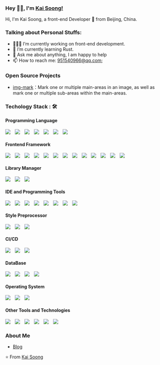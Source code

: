 ### Hey 👋🏽, I'm [Kai Soong!](https://doc.wingblog.top/)

Hi, I'm Kai Soong, a front-end Developer 🚀 from Beijing, China.

### Talking about Personal Stuffs:

- 👨🏽‍💻 I’m currently working on front-end development.
- 🌱 I’m currently learning Rust.
- 💬 Ask me about anything, I am happy to help
- 📫 How to reach me: 951540966@qq.com;

### Open Source Projects

- [img-mark](https://www.npmjs.com/package/img-mark)：Mark one or multiple main-areas in an image, as well as mark one or multiple sub-areas within the main-areas.

### Techology Stack : 🛠

#### Programming Language

<img style="margin-right:10px" src="https://img.shields.io/badge/javascript%20-%23323330.svg?&style=for-the-badge&logo=javascript&logoColor=%23F7DF1E"> <img style="margin-right:10px" src="https://img.shields.io/badge/html5%20-%23E34F26.svg?&style=for-the-badge&logo=html5&logoColor=white"> <img style="margin-right:10px" src="https://img.shields.io/badge/css3%20-%231572B6.svg?&style=for-the-badge&logo=css3&logoColor=white"> <img style="margin-right:10px" src="https://img.shields.io/badge/Java-%23ED8B00.svg?logo=openjdk&style=for-the-badge&logoColor=white"> <img style="margin-right:10px" src="https://img.shields.io/badge/TypeScript-3178C6?logo=typescript&style=for-the-badge&logoColor=fff"> <img style="margin-right:10px" src="https://img.shields.io/badge/Rust-%23000000.svg?e&logo=rust&style=for-the-badge&logoColor=fff"> <img style="margin-right:10px" src="https://img.shields.io/badge/Android-3DDC84?logo=android&style=for-the-badge&logoColor=fff">

#### Frontend Framework

<img style="margin-right:10px" src="https://img.shields.io/badge/react%20-%2320232a.svg?&style=for-the-badge&logo=react&logoColor=%2361DAFB"> <img style="margin-right:10px" src="https://img.shields.io/badge/Vue.js-4FC08D?&style=for-the-badge&logo=vuedotjs&logoColor=fff"> <img style="margin-right:10px" src="https://img.shields.io/badge/Node.js-6DA55F?logo=node.js&style=for-the-badge&logoColor=fff"> <img style="margin-right:10px" src="https://img.shields.io/badge/微信小程序-1AAD19?style=for-the-badge"> <img style="margin-right:10px" src="https://img.shields.io/badge/React_Native-%2320232a.svg?logo=react&style=for-the-badge&logoColor=fff"> <img style="margin-right:10px" src="https://img.shields.io/badge/Next.js-black?logo=next.js&style=for-the-badge&logoColor=fff"> <img style="margin-right:10px" src="https://img.shields.io/badge/Nest.js-%23E0234E.svg?logo=nestjs&style=for-the-badge&logoColor=fff"> <img style="margin-right:10px" src="https://img.shields.io/badge/Taro-blue?style=for-the-badge"> <img style="margin-right:10px" src="https://img.shields.io/badge/Expo-000020?logo=expo&style=for-the-badge&logoColor=fff"> <img style="margin-right:10px" src="https://img.shields.io/badge/React_Router-CA4245?logo=react-router&style=for-the-badge&logoColor=fff"> <img style="margin-right:10px" src="https://img.shields.io/badge/Express.js-%23404d59.svg?logo=express&style=for-the-badge&logoColor=fff"> <img style="margin-right:10px" src="https://img.shields.io/badge/Electron-2B2E3A?logo=electron&style=for-the-badge&logoColor=fff"> <img style="margin-right:10px" src="https://img.shields.io/badge/shadcn%2Fui-000?logo=shadcnui&style=for-the-badge&logoColor=fff">

#### Library Manager

<img style="margin-right:10px" src="https://img.shields.io/badge/npm-CB3837?logo=npm&style=for-the-badge"> <img style="margin-right:10px" src="https://img.shields.io/badge/Yarn-2C8EBB?logo=yarn&logoColor=fff&style=for-the-badge"> <img style="margin-right:10px" src="https://img.shields.io/badge/pnpm-F69220?logo=pnpm&style=for-the-badge&logoColor=fff">

#### IDE and Programming Tools

<img style="margin-right:10px" src="https://custom-icon-badges.demolab.com/badge/Visual%20Studio%20Code-0078d7.svg?logo=vsc&style=for-the-badge"> <img style="margin-right:10px" src="https://img.shields.io/badge/iTerm2-000000?logo=iterm2&style=for-the-badge&logoColor=fff"> <img style="margin-right:10px" src="https://img.shields.io/badge/YAML-CB171E?logo=yaml&style=for-the-badge&logoColor=fff"> <img style="margin-right:10px" src="https://img.shields.io/badge/Markdown-%23000000.svg?logo=markdown&style=for-the-badge&logoColor=fff"> <img style="margin-right:10px" src="https://img.shields.io/badge/JSON-000?logo=json&style=for-the-badge&logoColor=fff"> <img style="margin-right:10px" src="https://img.shields.io/badge/Bash-4EAA25?logo=gnubash&style=for-the-badge&logoColor=fff"> <img style="margin-right:10px" src="https://img.shields.io/badge/Vim-%2311AB00.svg?logo=vim&style=for-the-badge&logoColor=fff"> <img style="margin-right:10px" src="https://img.shields.io/badge/Sublime%20Text-%23575757.svg?logo=sublime-text&style=for-the-badge&logoColor=fff">

#### Style Preprocessor

<img style="margin-right:10px" src="https://img.shields.io/badge/Tailwind%20CSS-%2338B2AC.svg?logo=tailwind-css&style=for-the-badge&logoColor=fff"> <img style="margin-right:10px" src="https://img.shields.io/badge/Sass-C69?logo=sass&style=for-the-badge&logoColor=fff"> <img style="margin-right:10px" src="https://img.shields.io/badge/Less-1D365D?logo=less&style=for-the-badge&logoColor=fff">

#### CI/CD

<img style="margin-right:10px" src="https://img.shields.io/badge/git%20-%23F05033.svg?&style=for-the-badge&logo=git&logoColor=white"/> <img style="margin-right:10px" src="https://img.shields.io/badge/GitLab%20CI-FC6D26?logo=gitlab&style=for-the-badge&logoColor=fff"> <img style="margin-right:10px" src="https://img.shields.io/badge/GitHub_Actions-2088FF?logo=github-actions&style=for-the-badge&logoColor=fff">

#### DataBase

<img style="margin-right:10px" src="https://img.shields.io/badge/SQLite-%2307405e.svg?logo=sqlite&style=for-the-badge&logoColor=fff"> <img style="margin-right:10px" src="https://img.shields.io/badge/Redis-%23DD0031.svg?logo=redis&style=for-the-badge&logoColor=fff"> <img style="margin-right:10px" src="https://img.shields.io/badge/MongoDB-%234ea94b.svg?logo=mongodb&style=for-the-badge&logoColor=fff"> <img style="margin-right:10px" src="https://img.shields.io/badge/MySQL-4479A1?logo=mysql&style=for-the-badge&logoColor=fff">

#### Operating System

<img style="margin-right:10px" src="https://img.shields.io/badge/Linux-FCC624?logo=linux&style=for-the-badge&logoColor=fff"> <img style="margin-right:10px" src="https://img.shields.io/badge/macOS-000000?logo=apple&style=for-the-badge&logoColor=fff"> <img style="margin-right:10px" src="https://custom-icon-badges.demolab.com/badge/Windows-0078D6?logo=windows11&style=for-the-badge&logoColor=fff">

#### Other Tools and Technologies

<img style="margin-right:10px" src="https://img.shields.io/badge/Babel-F9DC3E?logo=babel&style=for-the-badge&logoColor=fff"> <img style="margin-right:10px" src="https://img.shields.io/badge/Alipay-1677FF?logo=alipay&style=for-the-badge&logoColor=fff"> <img style="margin-right:10px" src="https://img.shields.io/badge/VuePress-4FC08D?logo=vuedotjs&style=for-the-badge&logoColor=fff"> <img style="margin-right:10px" src="https://img.shields.io/badge/GitHub%20Pages-121013?logo=github&style=for-the-badge&logoColor=fff"> <img style="margin-right:10px" src="https://img.shields.io/badge/Docker-2496ED?logo=docker&style=for-the-badge&logoColor=fff"> <img style="margin-right:10px" src="https://img.shields.io/badge/Selenium-43B02A?logo=selenium&style=for-the-badge&logoColor=fff">

### About Me

- [Blog](https://doc.wingblog.top/)

⭐️ From [Kai Soong](https://github.com/hxdyj)

<style>
  .badge-item{
    margin-right: 10px;
  }
</style>
